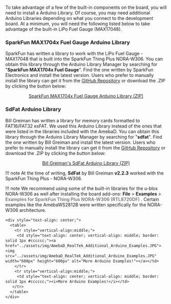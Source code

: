 To take advantage of a few of the built-in components on the board, you will need to install a Arduino Library. Of course, you may need additional Arduino Libraries depending on what you connect to the development board. At a minimum, you will need the following listed below to take advantage of the built-in LiPo Fuel Gauge (MAX17048).



### SparkFun MAX1704x Fuel Gauge Arduino Library

SparkFun has written a library to work with the LiPo Fuel Gauge - MAX17048 that is built into the SparkFun Thing Plus NORA-W306. You can obtain this library through the Arduino Library Manager by searching for "**SparkFun MAX1704x Fuel Gauge**". Find the one written by SparkFun Electronics and install the latest version. Users who prefer to manually install the library can get it from the  [GitHub Repository](https://github.com/sparkfun/SparkFun_MAX1704x_Fuel_Gauge_Arduino_Library) or download the .ZIP by clicking the button below:

<div style="text-align: center"><a href="https://github.com/sparkfun/SparkFun_MAX1704x_Fuel_Gauge_Arduino_Library/archive/refs/heads/main.zip" class="md-button">SparkFun MAX1704x Fuel Gauge Arduino Library (ZIP)</a></div>



### SdFat Arduino Library

Bill Greiman has written a library for memory cards formatted to FAT16/FAT32 exFAT. We used this Arduino Library instead of the ones that were listed in the libraries included with the AmebaD. You can obtain this library through the Arduino Library Manager by searching for "**sdfat**". Find the one written by Bill Greiman and install the latest version. Users who prefer to manually install the library can get it from the [GitHub Repository](https://github.com/greiman/SdFat) or download the .ZIP by clicking the button below:

<div style="text-align: center"><a href="https://github.com/greiman/SdFat/archive/refs/heads/master.zip" class="md-button">Bill Greiman&apos;s SdFat Arduino Library (ZIP)</a></div>

!!! note
    At the time of writing, **SdFat** by Bill Greiman **v2.2.3** worked with the SparkFun Thing Plus - NORA-W306.

!!! note
    We recommend using some of the built-in libraries for the u-blox NORA-W306 as well after installing the board add-ons: **File** > **Examples** > <font style="color:gray"><b>Examples for SparkFun Thing Plus NORA-W306 (RTL8720DF)</b></font> . Certain examples like the AmebaWS2812B were written specifically for the NORA-W306 architecture.

    <div style="text-align: center;">
      <table>
        <tr style="vertical-align:middle;">
         <td style="text-align: center; vertical-align: middle; border: solid 1px #cccccc;"><a href="../assets/img/AmebaD_RealTek_Additional_Arduino_Examples.JPG"><img src="../assets/img/AmebaD_RealTek_Additional_Arduino_Examples.JPG" width="600px" height="600px" alt="More Arduino Examples!"></a></td>
        </tr>
        <tr style="vertical-align:middle;">
         <td style="text-align: center; vertical-align: middle; border: solid 1px #cccccc;"><i>More Arduino Examples!</i></td>
       </tr>
      </table>
    </div>
